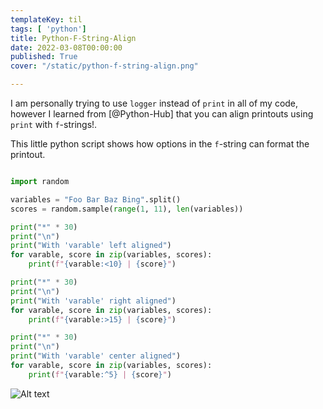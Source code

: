 ```yaml
---
templateKey: til
tags: [ 'python']
title: Python-F-String-Align
date: 2022-03-08T00:00:00
published: True
cover: "/static/python-f-string-align.png"

---
```



I am personally trying to use `logger` instead of `print` in all of my code, 
however I learned from [@Python-Hub] that you can align printouts using `print` with `f`-strings!.

This little python script shows how options in the `f`-string can format the printout.

```python

import random

variables = "Foo Bar Baz Bing".split()
scores = random.sample(range(1, 11), len(variables))

print("*" * 30)
print("\n")
print("With 'varable' left aligned")
for varable, score in zip(variables, scores):
    print(f"{varable:<10} | {score}")

print("*" * 30)
print("\n")
print("With 'varable' right aligned")
for varable, score in zip(variables, scores):
    print(f"{varable:>15} | {score}")

print("*" * 30)
print("\n")
print("With 'varable' center aligned")
for varable, score in zip(variables, scores):
    print(f"{varable:^5} | {score}")

```




![Alt text](/images/py-print-align.png "python print")
